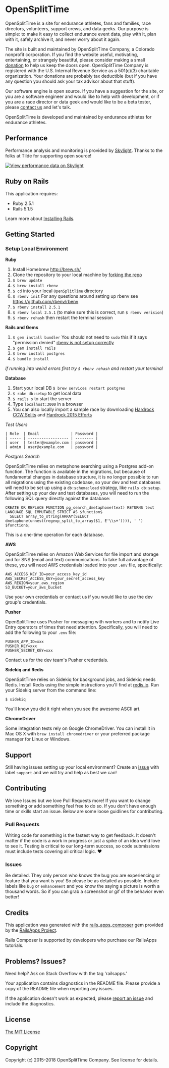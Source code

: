 OpenSplitTime
================

OpenSplitTime is a site for endurance athletes, fans and families, race directors, volunteers, support crews, and data geeks. Our purpose is simple: to make it easy to collect endurance event data, play with it, plan with it, safely archive it, and never worry about it again. 

The site is built and maintained by OpenSplitTime Company, a Colorado nonprofit corporation. If you find the website useful, motivating, entertaining, or strangely beautiful, please consider making a small [donation](https://www.opensplittime.org/donations) to help us keep the doors open. OpenSplitTime Company is registered with the U.S. Internal Revenue Service as a 501(c)(3) charitable organization. Your donations are probably tax deductible (but if you have any question you should ask your tax advisor about that stuff).

Our software engine is open source. If you have a suggestion for the site, or you are a software engineer and would like to help with development, or if you are a race director or data geek and would like to be a beta tester, please [contact us](mailto:mark@opensplittime.org) and let's talk.

OpenSplitTime is developed and maintained by endurance athletes for endurance athletes.

Performance
-----------
Performance analysis and monitoring is provided by [Skylight](https://www.skylight.io). Thanks to the folks at Tilde for supporting open source!

[![View performance data on Skylight](https://badges.skylight.io/status/1o8bb9Iz1GqF.svg)](https://oss.skylight.io/app/applications/1o8bb9Iz1GqF)

Ruby on Rails
-------------

This application requires:

- Ruby 2.5.1
- Rails 5.1.5

Learn more about [Installing Rails](https://gorails.com/setup/osx/10.12-sierra).

Getting Started
---------------
### Setup Local Environment
**Ruby**

1. Install Homebrew http://brew.sh/
1. Clone the repository to your local machine by [forking the repo](https://help.github.com/articles/fork-a-repo/)
2. `$ brew update`
3. `$ brew install rbenv`
4. `$ cd` into your local `OpenSplitTime` directory
5. `$ rbenv init` For any questions around setting up rbenv see https://github.com/rbenv/rbenv
6. `$ rbenv install 2.5.1`
7. `$ rbenv local 2.5.1` (to make sure this is correct, run `$ rbenv verision`)
8. `$ rbenv rehash` then restart the terminal session

**Rails and Gems**

1. `$ gem install bundler` You should not need to `sudo` this if it says "permission denied" [rbenv is not setup correctly](https://github.com/rbenv/rbenv/issues/670)
2. `$ gem install rails`
3. `$ brew install postgres`
3. `$ bundle install`

*if running into weird errors first try `$ rbenv rehash` and restart your terminal*

**Database**

1. Start your local DB `$ brew services restart postgres`
2. `$ rake db:setup` to get local data
3. `$ rails s` to start the server
4. Type `localhost:3000` in a browser
5. You can also locally import a sample race by downloading [Hardrock CCW Splits](https://github.com/SplitTime/OpenSplitTime/raw/master/hardrock-ccw-splits.csv) and [Hardrock 2015 Efforts](https://github.com/SplitTime/OpenSplitTime/raw/master/hardrock-2015-efforts.csv)

*Test Users*
```
| Role  | Email              | Password |
| ----- | ------------------ | -------- |
| user  | tester@example.com | password |
| admin | user@example.com   | password |
```

*Postgres Search*

OpenSplitTime relies on metaphone searching using a Postgres add-on function. The function is available in the migrations, but because of fundamental changes in database structure, it is no longer possible to run all migrations using the existing codebase, so your dev and test databases will need to be set up using a `db:schema:load` strategy, like `rails db:setup`. After setting up your dev and test databases, you will need to run the following SQL query directly against the database:
```
CREATE OR REPLACE FUNCTION pg_search_dmetaphone(text) RETURNS text LANGUAGE SQL IMMUTABLE STRICT AS $function$
  SELECT array_to_string(ARRAY(SELECT dmetaphone(unnest(regexp_split_to_array($1, E'\\s+')))), ' ')
$function$;
```
This is a one-time operation for each database.

**AWS**

OpenSplitTime relies on Amazon Web Services for file import and storage and for SNS (email and text) communications. To take full advantage of these, you will need AWS credentials loaded into your `.env` file, specifically:
```
AWS_ACCESS_KEY_ID=your_access_key_id
AWS_SECRET_ACCESS_KEY=your_secret_access_key
AWS_REGION=your_aws_region
S3_BUCKET=your_aws_bucket
```
Use your own credentials or contact us if you would like to use the dev group's credentials.

**Pusher**

OpenSplitTime uses Pusher for messaging with workers and to notify Live Entry operators of times that need attention. Specifically, you will need to add the following to your `.env` file:
```
PUSHER_APP_ID=xxx
PUSHER_KEY=xxx
PUSHER_SECRET_KEY=xxx
```
Contact us for the dev team's Pusher credentials.

**Sidekiq and Redis**

OpenSplitTime relies on Sidekiq for background jobs, and Sidekiq needs Redis. Install Redis using the simple instructions you'll find at [redis.io](https://redis.io). Run your Sidekiq server from the command line:

`$ sidekiq`

You'll know you did it right when you see the awesome ASCII art.

**ChromeDriver**

Some integration tests rely on Google ChromeDriver. You can install it in Mac OS X with `brew install chromedriver` or your preferred package manager for Linux or Windows.

Support
-------------------------

Still having issues setting up your local environment? 
Create an [issue](https://github.com/SplitTime/OpenSplitTime/issues/new) with label `support` and we will try and help as best we can!

Contributing
-------------

We love Issues but we love Pull Requests more! If you want to change something or add something feel free to do so. If you don't have enough time or skills start an issue. Below are some loose guidlines for contributing.

### Pull Requests

Writing code for something is the fastest way to get feedback. It doesn't matter if the code is a work in progress or just a spike of an idea we'd love to see it. Testing is critical to our long-term success, so code submissions must include tests covering all critical logic. :heart:

### Issues

Be detailed. They only person who knows the bug you are experiencing or feature that you want is you! So please be as detailed as possible. Include labels like `bug` or `enhancement` and you know the saying a picture is worth a thousand words. So if you can grab a screenshot or gif of the behavior even better!


Credits
-------

This application was generated with the [rails_apps_composer](https://github.com/RailsApps/rails_apps_composer) gem
provided by the [RailsApps Project](http://railsapps.github.io/).

Rails Composer is supported by developers who purchase our RailsApps tutorials.

Problems? Issues?
-----------

Need help? Ask on Stack Overflow with the tag 'railsapps.'

Your application contains diagnostics in the README file. Please provide a copy of the README file when reporting any issues.

If the application doesn't work as expected, please [report an issue](https://github.com/RailsApps/rails_apps_composer/issues)
and include the diagnostics.

License
-------

[The MIT License](https://github.com/SplitTime/OpenSplitTime/blob/master/LICENSE)

Copyright
---------

Copyright (c) 2015-2018 OpenSplitTime Company. See license for details.